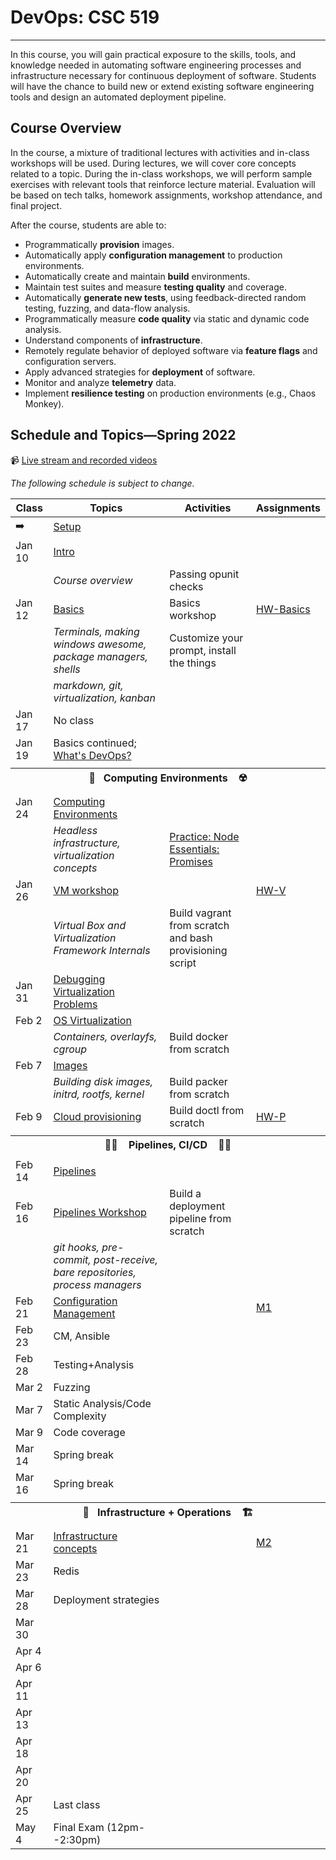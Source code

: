 # DevOps: CSC 519
-------------------------

In this course, you will gain practical exposure to the skills, tools, and knowledge needed in automating software engineering processes and infrastructure necessary for continuous deployment of software. Students will have the chance to build new or extend existing software engineering tools and design an automated deployment pipeline.

## Course Overview

In the course, a mixture of traditional lectures with activities and in-class workshops will be used.  During lectures, we will cover core concepts related to a topic. During the in-class workshops, we will perform sample exercises with relevant tools that reinforce lecture material.  Evaluation will be based on tech talks, homework assignments, workshop attendance, and final project.

After the course, students are able to:

* Programmatically **provision** images.
* Automatically apply **configuration management** to production environments.
* Automatically create and maintain **build** environments.
* Maintain test suites and measure **testing quality** and coverage.
* Automatically **generate new tests**, using feedback-directed random testing, fuzzing, and data-flow analysis.
* Programmatically measure **code quality** via static and dynamic code analysis.
* Understand components of **infrastructure**.
* Remotely regulate behavior of deployed software via **feature flags** and configuration servers.
* Apply advanced strategies for **deployment** of software.
* Monitor and analyze **telemetry** data.
* Implement **resilience testing** on production environments (e.g., Chaos Monkey).

## Schedule and Topics—Spring 2022

📹 [Live stream and recorded videos](https://ncsu.hosted.panopto.com/Panopto/Pages/Sessions/List.aspx#folderID=36084064-ad92-4b46-a9d0-adff0182a317)

*The following schedule is subject to change.*

| Class    | Topics                           |  Activities | Assignments       |
|----------|----------------------------------|------------| ----------------  |
|  ➡️       | [Setup](https://devops.docable.cloud/chrisparnin/v/61a94512048892b30f3add22)
| Jan 10   | [Intro](https://docs.google.com/presentation/d/1u17QwNV-msmyFp2WvRciVr_qTnuiT2z5WePoVERsCFE/edit?usp=sharing)
|          | _Course overview_                  | Passing opunit checks 
| Jan 12   | [Basics](Content/Basics/README.md) | Basics workshop | [HW-Basics](HW/HW-Basics.md)
|          | _Terminals, making windows awesome, package managers, shells_  | Customize your prompt, install the things | 
|          | _markdown, git, virtualization, kanban_       |
| Jan 17   | No class
| Jan 19   | Basics continued; [What's DevOps?](https://docs.google.com/presentation/d/1pdykQwiow19pw9ipN7YnqMQ6Nk6Wj_huDM0huZdURBk/edit#slide=id.gb1b1a3196c_1_3)
| <tr><th colspan=4> 🧱&nbsp;&nbsp;&nbsp;Computing Environments&nbsp;&nbsp;&nbsp; ☢️</th></tr> |
| Jan 24   | [Computing Environments](https://docs.google.com/presentation/d/1McFvP0k3o1hhn-0CxQfURYm3H9RQa6dcLxqUuqavF04/edit?usp=sharing)
|          | _Headless infrastructure, virtualization concepts_  | [Practice: Node Essentials: Promises](https://devops.docable.cloud/chrisparnin/v/61a91ec418321edaed0f8ea6) |
| Jan 26   | [VM workshop](https://github.com/CSC-DevOps/VM)                                     |  | [HW-V](HW/HW-V.md)
|          | _Virtual Box and Virtualization Framework Internals_| Build vagrant from scratch and bash provisioning script |
| Jan 31   | [Debugging Virtualization Problems](https://docs.google.com/presentation/d/1fkg-5dD790lHlkDr9A0zmIUm_kvzTJbqynzZTtqhZyQ/edit?usp=sharing)
| Feb 2   | [OS Virtualization](Content/Virtualization/Containers/README.md) | 
|          | _Containers, overlayfs, cgroup_                | Build docker from scratch |
| Feb 7         | [Images](Content/Virtualization/Images/README.md) |
|          | _Building disk images, initrd, rootfs, kernel_ | Build packer from scratch |
| Feb 9    |  [Cloud provisioning](https://github.com/CSC-DevOps/Provision)  | Build doctl from scratch  |   [HW-P](HW/HW-P.md)    
| <tr><th colspan=4> 🚰🚀 &nbsp;&nbsp;&nbsp;Pipelines, CI/CD&nbsp;&nbsp;&nbsp; 🧪✅</th></tr> |
| Feb 14   | [Pipelines](https://docs.google.com/presentation/d/1d8-fjqal6FQcrUeH3N4DTOGl0o9hQblIanGwv1WlCuE/edit#slide=id.gc0bfd9f574_0_143)
| Feb 16   | [Pipelines Workshop](https://github.com/CSC-DevOps/Pipelines) | Build a deployment pipeline from scratch | 
|          | _git hooks, pre-commit, post-receive, bare repositories, process managers_ |
| Feb 21   | [Configuration Management](https://docs.google.com/presentation/d/11_0xv1-1Ws8APcpsBlENLDicCkZv2ZZwxH2wRCjnbaw/edit?usp=sharing)  | | [M1](Project/M1.md)
| Feb 23   | CM, Ansible
| Feb 28   | Testing+Analysis
| Mar 2    | Fuzzing
| Mar 7    | Static Analysis/Code Complexity
| Mar 9    | Code coverage
| Mar 14   | Spring break
| Mar 16   | Spring break
| <tr><th colspan=4> 🚧&nbsp;&nbsp;&nbsp;Infrastructure + Operations&nbsp;&nbsp;&nbsp; 🏗️</th></tr> |
| Mar 21   | [Infrastructure concepts](https://discord.com/channels/929425673901178900/929428348197814352/955471473194205204)                                          | | [M2](Project/M2.md)
| Mar 23   | Redis
| Mar 28   | Deployment strategies
| Mar 30   |
| Apr 4    |
| Apr 6    |
| Apr 11   |
| Apr 13   |
| Apr 18   |
| Apr 20   |
| Apr 25   | Last class
| May 4    | Final Exam (12pm--2:30pm)        |            |                   |

